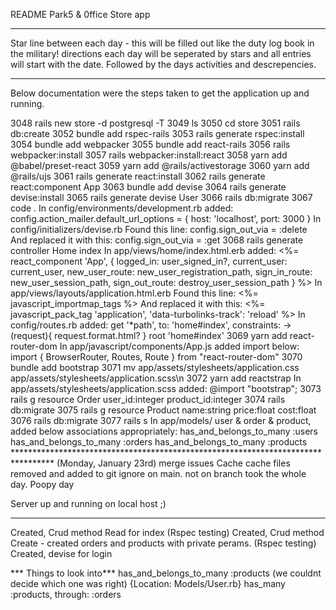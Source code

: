 README Park5 & 0ffice Store app
*******************************************************************
Star line between each day - this will be filled out like the duty log book in the military! 
directions each day will be seperated by stars and all entries will start with the date. Followed by the days activities and descrepencies. 

*******************************************************************
Below documentation were the steps taken to get the
application up and running.

 3048  rails new store -d postgresql -T
 3049  ls
 3050  cd store
 3051  rails db:create
 3052  bundle add rspec-rails
 3053  rails generate rspec:install
 3054  bundle add webpacker
 3055  bundle add react-rails
 3056  rails webpacker:install
 3057  rails webpacker:install:react
 3058  yarn add @babel/preset-react
 3059  yarn add @rails/activestorage
 3060  yarn add @rails/ujs
 3061  rails generate react:install
 3062  rails generate react:component App
 3063  bundle add devise
 3064  rails generate devise:install
 3065  rails generate devise User
 3066  rails db:migrate
 3067  code .
In config/environments/development.rb added: 
    config.action_mailer.default_url_options = { host: 'localhost', port: 3000 }
In config/initializers/devise.rb 
    Found this line:
        config.sign_out_via = :delete
    And replaced it with this:
        config.sign_out_via = :get
 3068  rails generate controller Home index
In app/views/home/index.html.erb added:
    <%= react_component 'App', {
    logged_in: user_signed_in?,
    current_user: current_user,
    new_user_route: new_user_registration_path, sign_in_route: new_user_session_path, sign_out_route: destroy_user_session_path
    } %>
In app/views/layouts/application.html.erb 
    Found this line:
        <%= javascript_importmap_tags %>
    And replaced it with this:
        <%= javascript_pack_tag 'application', 'data-turbolinks-track': 'reload' %>
In config/routes.rb added:
    get '*path', to: 'home#index', constraints: ->(request){ request.format.html? }
    root 'home#index'
 3069  yarn add react-router-dom
In app/javascript/components/App.js added import below:
    import { BrowserRouter, Routes, Route } from "react-router-dom"
 3070  bundle add bootstrap
 3071  mv app/assets/stylesheets/application.css app/assets/stylesheets/application.scss\n
 3072  yarn add reactstrap
In app/assets/stylesheets/application.scss added:
    @import "bootstrap";
 3073  rails g resource Order user_id:integer product_id:integer
 3074  rails db:migrate
 3075  rails g resource Product name:string price:float cost:float 
 3076  rails db:migrate
 3077  rails s
In app/models/ user & order & product, added below associations appropriately:
    has_and_belongs_to_many :users
    has_and_belongs_to_many :orders
    has_and_belongs_to_many :products
    *********************************************************************************
    (Monday, January 23rd)
merge issues
Cache cache files removed and added to git ignore on main. 
not on branch took the whole day. Poopy day 

 
Server up and running on local host ;)

************************************************************************************************
Created, Crud method Read for index (Rspec testing)
Created, Crud method Create - created orders and products with private perams. (Rspec testing)
Created, devise for login 

*** Things to look into***
  has_and_belongs_to_many :products
  (we couldnt decide which one was right) {Location: Models/User.rb} 
  has_many :products, through: :orders